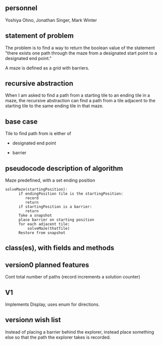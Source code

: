 ## personnel
Yoshiya Ohno, Jonathan Singer, Mark Winter
## statement of problem
The problem is to find a way to return the boolean value of the statement "there exists one path through the maze from a designated start point to a designated end point."

A maze is defined as a grid with barriers.
## recursive abstraction
When I am asked to find a path from a starting tile to an ending tile in a maze, the recursive abstraction can find a path from a tile adjacent to the starting tile to the same ending tile in that maze.
## base case
Tile to find path from is either of

* designated end point

* barrier
## pseudocode description of algorithm
Maze predefined, with a set ending position
```
solveMaze(startingPosition):
      if endingPosition tile is the startingPosition:
         record
         return
      if startingPosition is a barrier:
         return
      Take a snapshot
      place barrier on starting position
      for each adjacent tile:
          solveMaze(thatTile)
      Restore from snapshot
```
## class(es), with fields and methods
## version0 planned features
Cont total number of paths (record increments a solution counter)
## V1
Implements Display, uses enum for directions.
## version*n* wish list
Instead of placing a barrier behind the explorer, instead place something else so that the path the explorer takes is recorded. 
